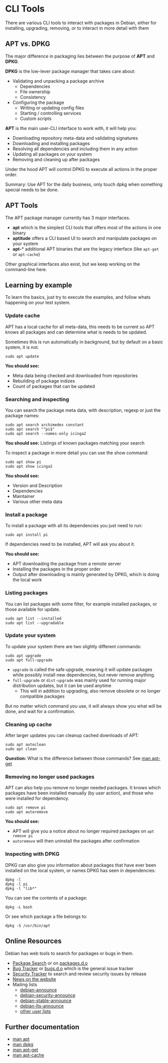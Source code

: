 CLI Tools
=========

There are various CLI tools to interact with packages in Debian, either for installing, upgrading, removing, or
to interact in more detail with them

## APT vs. DPKG

The major difference in packaging lies between the purpose of **APT** and **DPKG**.

**DPKG** is the low-lever package manager that takes care about:

* Validating and unpacking a package archive
    * Dependencies
    * File ownership
    * Consistency
* Configuring the package
    * Writing or updating config files
    * Starting / controlling services
    * Custom scripts

**APT** is the main user-CLI interface to work with, it will help you:

* Downloading repository meta-data and validating signatures
* Downloading and installing packages
* Resolving all dependencies and including them in any action
* Updating all packages on your system
* Removing and cleaning up after packages

Under the hood APT will control DPKG to execute all actions in the proper order.

Summary: Use APT for the daily business, only touch dpkg when something special needs to be done.

## APT Tools

The APT package manager currently has 3 major interfaces.

* **apt** which is the simplest CLI tools that offers most of the actions in one binary
* **aptitude** offers a CLI based UI to search and manipulate packages on your system
* **apt-*** additional APT binaries that are the legacy interface (like `apt-get` or `apt-cache`)

Other graphical interfaces also exist, but we keep working on the command-line here.

## Learning by example

To learn the basics, just try to execute the examples, and follow whats happening on your test system.

### Update cache

APT has a local cache for all meta-data, this needs to be current so APT knows all packages and can determine what
is needs to be updated.

Sometimes this is run automatically in background, but by default on a basic system, it is not.

    sudo apt update

**You should see:**

* Meta data being checked and downloaded from repositories
* Rebuilding of package indizes
* Count of packages that can be updated

### Searching and inspecting

You can search the package meta data, with description, regexp or just the package names:

    sudo apt search archimedes constant
    sudo apt search "^pi$"
    sudo apt search --names-only icinga2

**You should see:** Listings of known packages matching your search

To inspect a package in more detail you can use the show command:

    sudo apt show pi
    sudo apt show icinga2

**You should see:**

* Version and Description
* Dependencies
* Maintainer
* Various other meta data

### Install a package

To install a package with all its dependencies you just need to run:

    sudo apt install pi

If dependencies need to be installed, APT will ask you about it.

**You should see:**

* APT downloading the package from a remote server
* Installing the packages in the proper order
* Output after downloading is mainly generated by DPKG, which is doing the local work

### Listing packages

You can list packages with some filter, for example installed packages, or those available for update.

    sudo apt list --installed
    sudo apt list --upgradable

### Update your system

To update your system there are two slightly different commands:

    sudo apt upgrade
    sudo apt full-upgrade

* `upgrade` is called the safe upgrade, meaning it will update packages while possibly install new dependencies,
  but never remove anything.
* `full-upgrade` or `dist-upgrade` was mainly used for running major distribution updates, but it can be used anytime
    * This will in addition to upgrading, also remove obsolete or no longer compatible packages

But no matter which command you use, it will always show you what will be done, and wait for a confirmation.

### Cleaning up cache

After larger updates you can cleanup cached downloads of APT:

    sudo apt autoclean
    sudo apt clean

**Question:** What is the difference between those commands?
See [man apt-get](https://manpages.debian.org/testing/apt/apt-get.8.de.html)

### Removing no longer used packages

APT can also help you remove no longer needed packages. It knows which packages have been installed manually
(by user action), and those who were installed for dependency.

    sudo apt remove pi
    sudo apt autoremove

**You should see:**

* APT will give you a notice about no longer required packages on `apt remove pi`
* `autoremove` will then uninstall the packages after confirmation

### Inspecting with DPKG

DPKG can also give you information about packages that have ever been installed on the local system,
or names DPKG has seen in dependencies:

    dpkg -l
    dpkg -l pi
    dpkg -l "lib*"

You can see the contents of a package:

    dpkg -L bash

Or see which package a file belongs to:

    dpkg -S /usr/bin/apt

## Online Resources

Debian has web tools to search for packages or bugs in them.

* [Package Search](https://www.debian.org/distrib/packages) or on [packages.d.o](https://packages.debian.org)
* [Bug Tracker](https://www.debian.org/Bugs/) or [bugs.d.o](https://bugs.debian.org) which is the general issue tracker
* [Security Tracker](https://security-tracker.debian.org) to search and review security issues by release
* [News on the website](https://www.debian.org/News/)
* Mailing lists
  * [debian-announce](https://lists.debian.org/debian-announce/)
  * [debian-security-announce](https://lists.debian.org/debian-security-announce/)
  * [debian-stable-announce](https://lists.debian.org/debian-stable-announce/)
  * [debian-lts-announce](https://lists.debian.org/debian-lts-announce/)
  * [other user lists](https://lists.debian.org/users.html)

## Further documentation

* [man apt](https://manpages.debian.org/testing/apt/apt.8.de.html)
* [man dpkg](https://manpages.debian.org/testing/apt/dpkg.8.de.html)
* [man apt-get](https://manpages.debian.org/testing/apt/apt-get.8.de.html)
* [man apt-cache](https://manpages.debian.org/testing/apt/apt-cache.8.de.html)
